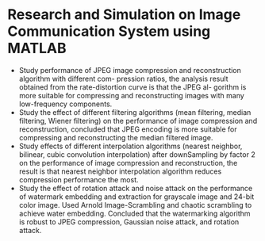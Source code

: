 # Research and Simulation on Image Communication System using MATLAB
- Study performance of JPEG image compression and reconstruction algorithm with different com-
pression ratios, the analysis result obtained from the rate-distortion curve is that the JPEG al-
gorithm is more suitable for compressing and reconstructing images with many low-frequency
components.
-  Study the effect of different filtering algorithms (mean filtering, median filtering, Wiener filtering)
on the performance of image compression and reconstruction, concluded that JPEG encoding is
more suitable for compressing and reconstructing the median filtered image.
-  Study effects of different interpolation algorithms (nearest neighbor, bilinear, cubic convolution
interpolation) after downSampling by factor 2 on the performance of image compression and
reconstruction, the result is that nearest neighbor interpolation algorithm reduces compression
performance the most.
- Study the effect of rotation attack and noise attack on the performance of watermark embedding
and extraction for grayscale image and 24-bit color image. Used Arnold Image-Scrambling and
chaotic scrambling to achieve water embedding. Concluded that the watermarking algorithm is
robust to JPEG compression, Gaussian noise attack, and rotation attack.